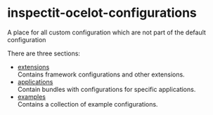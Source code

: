 # inspectit-ocelot-configurations
A place for all custom configuration which are not part of the default configuration

There are three sections:
* [extensions](extensions)  
Contains framework configurations and other extensions.
* [applications](applications)  
Contain bundles with configurations for specific applications.
* [examples](examples)  
Contains a collection of example configurations.
